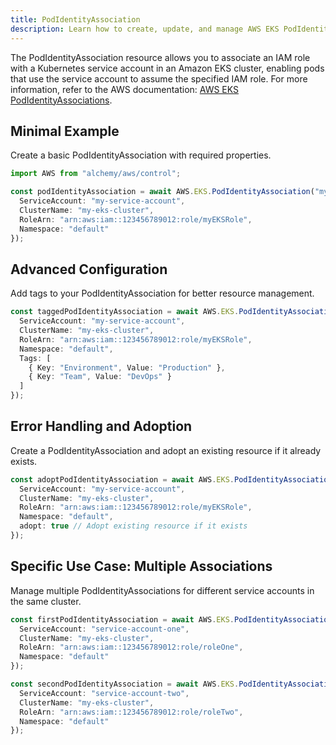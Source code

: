 ```yaml
---
title: PodIdentityAssociation
description: Learn how to create, update, and manage AWS EKS PodIdentityAssociations using Alchemy Cloud Control.
---
```


The PodIdentityAssociation resource allows you to associate an IAM role with a Kubernetes service account in an Amazon EKS cluster, enabling pods that use the service account to assume the specified IAM role. For more information, refer to the AWS documentation: [AWS EKS PodIdentityAssociations](https://docs.aws.amazon.com/eks/latest/userguide/).

## Minimal Example

Create a basic PodIdentityAssociation with required properties.

```ts
import AWS from "alchemy/aws/control";

const podIdentityAssociation = await AWS.EKS.PodIdentityAssociation("myPodIdentityAssociation", {
  ServiceAccount: "my-service-account",
  ClusterName: "my-eks-cluster",
  RoleArn: "arn:aws:iam::123456789012:role/myEKSRole",
  Namespace: "default"
});
```

## Advanced Configuration

Add tags to your PodIdentityAssociation for better resource management.

```ts
const taggedPodIdentityAssociation = await AWS.EKS.PodIdentityAssociation("taggedPodIdentityAssociation", {
  ServiceAccount: "my-service-account",
  ClusterName: "my-eks-cluster",
  RoleArn: "arn:aws:iam::123456789012:role/myEKSRole",
  Namespace: "default",
  Tags: [
    { Key: "Environment", Value: "Production" },
    { Key: "Team", Value: "DevOps" }
  ]
});
```

## Error Handling and Adoption

Create a PodIdentityAssociation and adopt an existing resource if it already exists.

```ts
const adoptPodIdentityAssociation = await AWS.EKS.PodIdentityAssociation("adoptedPodIdentityAssociation", {
  ServiceAccount: "my-service-account",
  ClusterName: "my-eks-cluster",
  RoleArn: "arn:aws:iam::123456789012:role/myEKSRole",
  Namespace: "default",
  adopt: true // Adopt existing resource if it exists
});
```

## Specific Use Case: Multiple Associations

Manage multiple PodIdentityAssociations for different service accounts in the same cluster.

```ts
const firstPodIdentityAssociation = await AWS.EKS.PodIdentityAssociation("firstPodIdentityAssociation", {
  ServiceAccount: "service-account-one",
  ClusterName: "my-eks-cluster",
  RoleArn: "arn:aws:iam::123456789012:role/roleOne",
  Namespace: "default"
});

const secondPodIdentityAssociation = await AWS.EKS.PodIdentityAssociation("secondPodIdentityAssociation", {
  ServiceAccount: "service-account-two",
  ClusterName: "my-eks-cluster",
  RoleArn: "arn:aws:iam::123456789012:role/roleTwo",
  Namespace: "default"
});
```